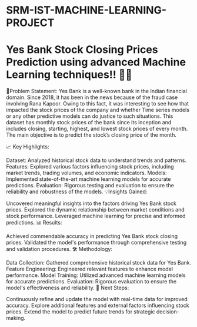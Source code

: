 # SRM-IST-MACHINE-LEARNING-PROJECT


# Yes Bank Stock Closing Prices Prediction using advanced Machine Learning techniques!! 🚀🚀

🧾Problem Statement: Yes Bank is a well-known bank in the Indian financial domain. Since 2018, it has been in the news because of the fraud case involving Rana Kapoor. Owing to this fact, it was interesting to see how that impacted the stock prices of the company and whether Time series models or any other predictive models can do justice to such situations. This dataset has monthly stock prices of the bank since its inception and includes closing, starting, highest, and lowest stock prices of every month. The main objective is to predict the stock’s closing price of the month.

📈 Key Highlights:

Dataset: Analyzed historical stock data to understand trends and patterns.
Features: Explored various factors influencing stock prices, including market trends, trading volumes, and economic indicators.
Models: Implemented state-of-the-art machine learning models for accurate predictions.
Evaluation: Rigorous testing and evaluation to ensure the reliability and robustness of the models.
💡Insights Gained:

Uncovered meaningful insights into the factors driving Yes Bank stock prices.
Explored the dynamic relationship between market conditions and stock performance.
Leveraged machine learning for precise and informed predictions.
📊 Results:

Achieved commendable accuracy in predicting Yes Bank stock closing prices.
Validated the model's performance through comprehensive testing and validation procedures.
🛠️ Methodology:

Data Collection: Gathered comprehensive historical stock data for Yes Bank.
Feature Engineering: Engineered relevant features to enhance model performance.
Model Training: Utilized advanced machine learning models for accurate predictions.
Evaluation: Rigorous evaluation to ensure the model's effectiveness and reliability.
🚀 Next Steps:

Continuously refine and update the model with real-time data for improved accuracy.
Explore additional features and external factors influencing stock prices.
Extend the model to predict future trends for strategic decision-making.
